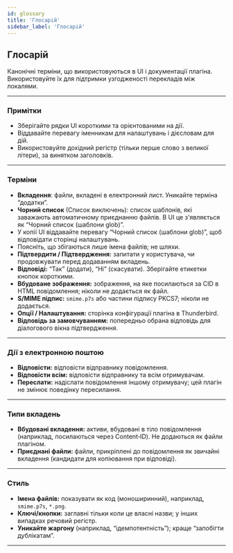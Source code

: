 ```yaml
---
id: glossary
title: 'Глосарій'
sidebar_label: 'Глосарій'
---
```


## Глосарій

Канонічні терміни, що використовуються в UI і документації плагіна. Використовуйте їх для підтримки узгодженості перекладів між локалями.

---

### Примітки

- Зберігайте рядки UI короткими та орієнтованими на дії.
- Віддавайте перевагу іменникам для налаштувань і дієсловам для дій.
- Використовуйте дохідний регістр (тільки перше слово з великої літери), за винятком заголовків.

---

### Терміни

- **Вкладення**: файли, вкладені в електронний лист. Уникайте терміна “додатки”.
- **Чорний список** (Список виключень): список шаблонів, які заважають автоматичному приєднанню файлів. В UI це з'являється як “Чорний список (шаблони glob)”.
- У копії UI віддавайте перевагу “Чорний список (шаблони glob)”, щоб відповідати сторінці налаштувань.
- Поясніть, що збігаються лише імена файлів; не шляхи.
- **Підтвердити / Підтвердження:** запитати у користувача, чи продовжувати перед додаванням вкладень.
- **Відповіді:** “Так” (додати), “Ні” (скасувати). Зберігайте етикетки кнопок короткими.
- **Вбудоване зображення:** зображення, на яке посилаються за CID в HTML повідомлення; ніколи не додається як файл.
- **S/MIME підпис:** `smime.p7s` або частини підпису PKCS7; ніколи не додається.
- **Опції / Налаштування:** сторінка конфігурації плагіна в Thunderbird.
- **Відповідь за замовчуванням:** попередньо обрана відповідь для діалогового вікна підтвердження.

---

### Дії з електронною поштою

- **Відповісти:** відповісти відправнику повідомлення.
- **Відповісти всім:** відповісти відправнику та всім отримувачам.
- **Переслати:** надіслати повідомлення іншому отримувачу; цей плагін не змінює поведінку пересилання.

---

### Типи вкладень

- **Вбудовані вкладення:** активи, вбудовані в тіло повідомлення (наприклад, посилаються через Content‑ID). Не додаються як файли плагіном.
- **Приєднані файли:** файли, прикріплені до повідомлення як звичайні вкладення (кандидати для копіювання при відповіді).

---

### Стиль

- **Імена файлів:** показувати як код (моноширинний), наприклад, `smime.p7s`, `*.png`.
- **Ключі/кнопки:** заглавні тільки коли це власні назви; у інших випадках речовий регістр.
- **Уникайте жаргону** (наприклад, “ідемпотентність”); краще “запобігти дублікатам”.

---
